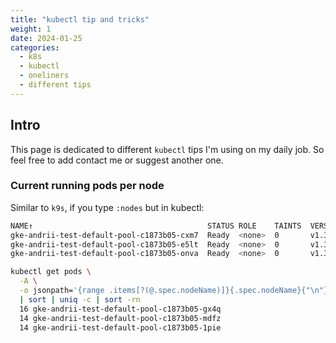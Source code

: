 ```yaml
---
title: "kubectl tip and tricks"
weight: 1
date: 2024-01-25
categories:
  - k8s
  - kubectl
  - oneliners
  - different tips
---
```


## Intro

This page is dedicated to different `kubectl` tips I'm using on my daily job. So feel free to add contact me or suggest another one.

### Current running pods per node

Similar to `k9s`, if you type `:nodes` but in kubectl:

```bash
NAME↑                                       STATUS ROLE    TAINTS  VERSION                PODS  CPU   MEM  %CPU  %MEM  CPU/A  MEM/A AGE   
gke-andrii-test-default-pool-c1873b05-cxm7  Ready  <none>  0       v1.30.6-gke.1125000      12  133  1140     3     8   3920  13261 4h33m 
gke-andrii-test-default-pool-c1873b05-e5lt  Ready  <none>  0       v1.30.6-gke.1125000      12  124  1157     3     8   3920  13261 5h42m
gke-andrii-test-default-pool-c1873b05-onva  Ready  <none>  0       v1.30.6-gke.1125000       9  115  1166     2     8   3920  13261 5h37m 
```

```bash
kubectl get pods \
  -A \
  -o jsonpath='{range .items[?(@.spec.nodeName)]}{.spec.nodeName}{"\n"}{end}' \
  | sort | uniq -c | sort -rn
  16 gke-andrii-test-default-pool-c1873b05-gx4q
  14 gke-andrii-test-default-pool-c1873b05-mdfz
  14 gke-andrii-test-default-pool-c1873b05-1pie
```
